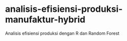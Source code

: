 # analisis-efisiensi-produksi-manufaktur-hybrid
Analisis efisiensi produksi dengan R dan Random Forest
